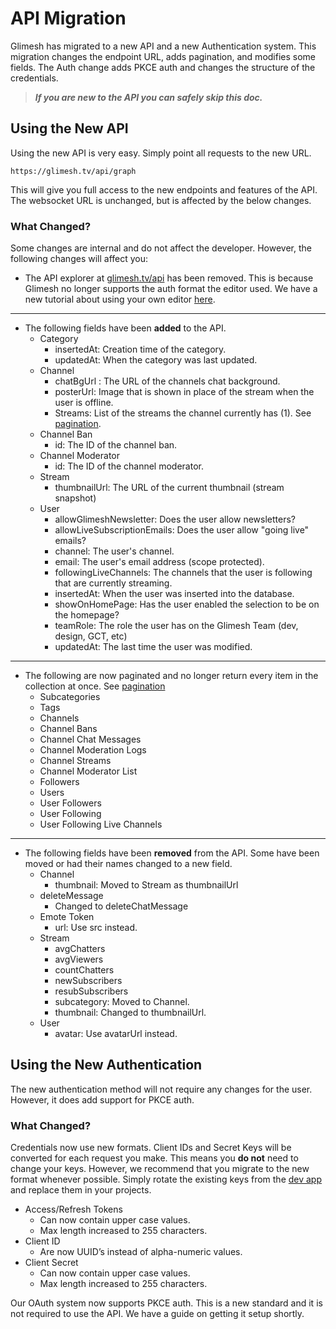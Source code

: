 # API Migration


Glimesh has migrated to a new API and a new Authentication system. This migration changes the endpoint URL, adds pagination, and modifies some fields. The Auth change adds PKCE auth and changes the structure of the credentials.
> ***If you are new to the API you can safely skip this doc.***


## Using the New API

Using the new API is very easy. Simply point all requests to the new URL.

```URL
https://glimesh.tv/api/graph
```

This will give you full access to the new endpoints and features of the API. The websocket URL is unchanged, but is affected by the below changes.


### What Changed?

Some changes are internal and do not affect the developer. However, the following changes will affect you:

 - The API explorer at [glimesh.tv/api](https://glimesh.tv/api) has been removed. This is because Glimesh no longer supports the auth format the editor used. We have a new tutorial about using your own editor [here]().
 ___
 - The following fields have been **added** to the API.
	 - Category
		 - insertedAt: Creation time of the category.
		 - updatedAt: When the category was last updated.
	 - Channel
		 - chatBgUrl : The URL of the channels chat background.
		 - posterUrl: Image that is shown in place of the stream when the user is offline.
		 - Streams: List of the streams the channel currently has (1). See [pagination](/api-docs/docs/api/pagination).
	 - Channel Ban
		 - id: The ID of the channel ban.
	- Channel Moderator
		- id: The ID of the channel moderator.
	- Stream
		- thumbnailUrl: The URL of the current thumbnail (stream snapshot)
	- User
		- allowGlimeshNewsletter: Does the user allow newsletters?
		- allowLiveSubscriptionEmails: Does the user allow "going live" emails?
		- channel: The user's channel.
		- email: The user's email address (scope protected).
		- followingLiveChannels: The channels that the user is following that are currently streaming.
		- insertedAt: When the user was inserted into the database.
        - showOnHomePage: Has the user enabled the selection to be on the homepage?
		- teamRole: The role the user has on the Glimesh Team (dev, design, GCT, etc)
		- updatedAt: The last time the user was modified.
---

 - The following are now paginated and no longer return every item in the collection at once. See [pagination](/api-docs/docs/api/pagination)
	 -	Subcategories
	 -	Tags
	 -	Channels
	 -	Channel Bans
	 -	Channel Chat Messages
	 -	Channel Moderation Logs
	 -	Channel Streams
	 -	Channel Moderator List
	 -	Followers
	 -	Users
	 -	User Followers
	 -	User Following
	 -	User Following Live Channels
___

- The following fields have been **removed** from the API. Some have been moved or had their names changed to a new field.
	- Channel
		- thumbnail: Moved to Stream as thumbnailUrl
    - deleteMessage
        - Changed to deleteChatMessage
	- Emote Token
		- url: Use src instead.
	- Stream
		- avgChatters
		- avgViewers
		- countChatters
		- newSubscribers
		- resubSubscribers
		- subcategory: Moved to Channel.
		- thumbnail: Changed to thumbnailUrl.
	- User
		- avatar: Use avatarUrl instead.


## Using the New Authentication

The new authentication method will not require any changes for the user. However, it does add support for PKCE auth.

### What Changed?

Credentials now use new formats. Client IDs and Secret Keys will be converted for each request you make. This means you **do not** need to change your keys. However, we recommend that you migrate to the new format whenever possible. Simply rotate the existing keys from the [dev app](/api-docs/docs/dev-app) and replace them in your projects.

 - Access/Refresh Tokens
	 - Can now contain upper case values.
	 - Max length increased to 255 characters.
- Client ID
	- Are now UUID’s instead of alpha-numeric values.
- Client Secret
	- Can now contain upper case values.
	- Max length increased to 255 characters.

Our OAuth system now supports PKCE auth. This is a new standard and it is not required to use the API. We have a guide on getting it setup shortly.